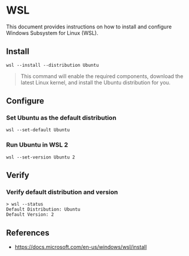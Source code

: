 # WSL

This document provides instructions on how to install and configure Windows Subsystem for Linux (WSL).

## Install

```text
wsl --install --distribution Ubuntu
```

> This command will enable the required components, download the latest Linux kernel, and install the Ubuntu distribution for you.

## Configure

### Set Ubuntu as the default distribution

```text
wsl --set-default Ubuntu
```

### Run Ubuntu in WSL 2

```text
wsl --set-version Ubuntu 2
```

## Verify

### Verify default distribution and version

```text
> wsl --status
Default Distribution: Ubuntu
Default Version: 2
```

## References

- https://docs.microsoft.com/en-us/windows/wsl/install
